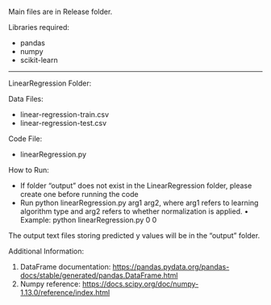 Main files are in Release folder.Libraries required:* pandas* numpy* scikit-learn	*************************************************************************************************************LinearRegression Folder:Data Files:* linear-regression-train.csv* linear-regression-test.csvCode File:* linearRegression.pyHow to Run:* If folder “output” does not exist in the LinearRegression folder, please create one before running the code* Run python linearRegression.py arg1 arg2, where arg1 refers to learning algorithm type and arg2 refers to whether normalization is applied.•	Example: python linearRegression.py 0 0 The output text files storing predicted y values will be in the “output” folder.Additional Information: 1) DataFrame documentation: https://pandas.pydata.org/pandas-docs/stable/generated/pandas.DataFrame.html2) Numpy reference: https://docs.scipy.org/doc/numpy-1.13.0/reference/index.html